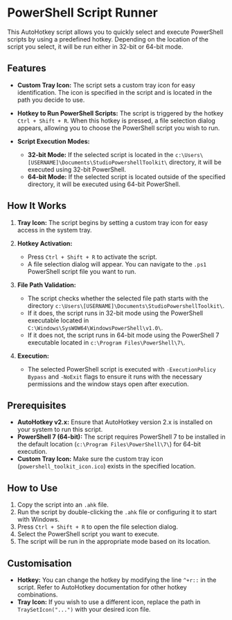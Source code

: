 # PowerShell Script Runner

This AutoHotkey script allows you to quickly select and execute PowerShell scripts by using a predefined hotkey. Depending on the location of the script you select, it will be run either in 32-bit or 64-bit mode.

## Features

- **Custom Tray Icon:** The script sets a custom tray icon for easy identification. The icon is specified in the script and is located in the path you decide to use.
  
- **Hotkey to Run PowerShell Scripts:** The script is triggered by the hotkey `Ctrl + Shift + R`. When this hotkey is pressed, a file selection dialog appears, allowing you to choose the PowerShell script you wish to run.

- **Script Execution Modes:**
  - **32-bit Mode:** If the selected script is located in the `c:\Users\[USERNAME]\Documents\StudioPowershellToolkit\` directory, it will be executed using 32-bit PowerShell.
  - **64-bit Mode:** If the selected script is located outside of the specified directory, it will be executed using 64-bit PowerShell.

## How It Works

1. **Tray Icon:** The script begins by setting a custom tray icon for easy access in the system tray.

2. **Hotkey Activation:**
   - Press `Ctrl + Shift + R` to activate the script.
   - A file selection dialog will appear. You can navigate to the `.ps1` PowerShell script file you want to run.

3. **File Path Validation:**
   - The script checks whether the selected file path starts with the directory `c:\Users\[USERNAME]\Documents\StudioPowershellToolkit\`.
   - If it does, the script runs in 32-bit mode using the PowerShell executable located in `C:\Windows\SysWOW64\WindowsPowerShell\v1.0\`.
   - If it does not, the script runs in 64-bit mode using the PowerShell 7 executable located in `c:\Program Files\PowerShell\7\`.

4. **Execution:**
   - The selected PowerShell script is executed with `-ExecutionPolicy Bypass` and `-NoExit` flags to ensure it runs with the necessary permissions and the window stays open after execution.

## Prerequisites

- **AutoHotkey v2.x:** Ensure that AutoHotkey version 2.x is installed on your system to run this script.
- **PowerShell 7 (64-bit):** The script requires PowerShell 7 to be installed in the default location (`c:\Program Files\PowerShell\7\`) for 64-bit execution.
- **Custom Tray Icon:** Make sure the custom tray icon (`powershell_toolkit_icon.ico`) exists in the specified location.

## How to Use

1. Copy the script into an `.ahk` file.
2. Run the script by double-clicking the `.ahk` file or configuring it to start with Windows.
3. Press `Ctrl + Shift + R` to open the file selection dialog.
4. Select the PowerShell script you want to execute.
5. The script will be run in the appropriate mode based on its location.

## Customisation

- **Hotkey:** You can change the hotkey by modifying the line `^+r::` in the script. Refer to AutoHotkey documentation for other hotkey combinations.
- **Tray Icon:** If you wish to use a different icon, replace the path in `TraySetIcon("...")` with your desired icon file.

